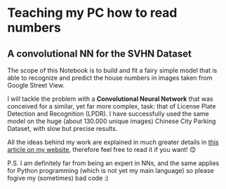 # **Teaching my PC how to read numbers**
## A convolutional NN for the SVHN Dataset
  
The scope of this Notebook is to build and fit a fairy simple model that is able to recognize and predict the house numbers in images taken from Google Street View. 

I will tackle the problem with a **Convolutional Neural Network** that was conceived for a similar, yet far more complex, task: that of License Plate Detection and Recognition (LPDR). 
I have successfully used the same model on the huge (about 130.000 unique images) Chinese City Parking Dataset, with slow but precise results.

All the ideas behind my work are explained in much greater details in [this article on my website](https://www.andreapasotti.it/home/statistics/teaching-my-pc-to-read-numbers/), therefore feel free to read it if you want! 😊



P.S. I am definitely far from being an expert in NNs, and the same applies for Python programming (which is not yet my main language) so please fogive my (sometimes) bad code :)
